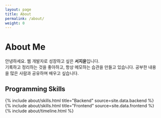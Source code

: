 ```yaml
---
layout: page
title: About
permalink: /about/
weight: 0
---
```


# **About Me**

안녕하세요. 웹 개발자로 성장하고 싶은 <b>서지윤</b>입니다.<br>
기록하고 정리하는 것을 좋아하고, 항상 메모하는 습관을 만들고 있습니다. 공부한 내용을 많은 사람과 공유하며 배우고 싶습니다.

## **Programming Skills**
<div class="row">
{% include about/skills.html title="Backend" source=site.data.backend %}
{% include about/skills.html title="Frontend" source=site.data.frontend %}
</div>

<div class="row">
{% include about/timeline.html %}
</div>
